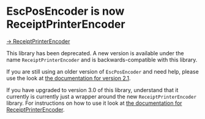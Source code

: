 # EscPosEncoder is now ReceiptPrinterEncoder

[→ ReceiptPrinterEncoder](https://github.com/NielsLeenheer/ReceiptPrinterEncoder)

This library has been deprecated. A new version is available under the name `ReceiptPrinterEncoder` and is backwards-compatible with this library.

If you are still using an older version of `EscPosEncoder` and need help, please use the look at [the documentation for version 2.1](https://github.com/NielsLeenheer/EscPosEncoder/blob/v2.1.0/README.md).

If you have upgraded to version 3.0 of this library, understand that it currently is currently just a wrapper around the new `ReceiptPrinterEncoder` library. For instructions on how to use it look at [the documentation for ReceiptPrinterEncoder](https://github.com/NielsLeenheer/ReceiptPrinterEncoder).

